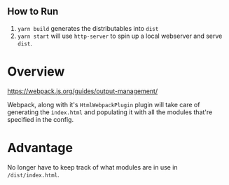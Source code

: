 ## How to Run

1. `yarn build` generates the distributables into `dist`
2. `yarn start` will use `http-server` to spin up a local webserver and serve `dist`.

# Overview

https://webpack.js.org/guides/output-management/

Webpack, along with it's `HtmlWebpackPlugin` plugin will take care of generating the `index.html` and populating it with all the modules that're specified in the config.

# Advantage

No longer have to keep track of what modules are in use in `/dist/index.html`.
